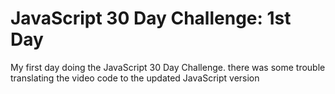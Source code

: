 ﻿# JavaScript 30 Day Challenge: 1st Day
My first day doing the JavaScript 30 Day Challenge.
there was some trouble translating the video code to the updated JavaScript version
